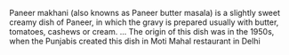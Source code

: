 Paneer makhani (also knowns as Paneer butter masala) is a slightly sweet creamy dish of Paneer, in which the gravy is prepared usually with butter, tomatoes, cashews or cream. ... The origin of this dish was in the 1950s, when the Punjabis created this dish in Moti Mahal restaurant in Delhi
